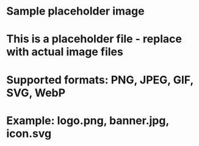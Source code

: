 # Sample placeholder image
# This is a placeholder file - replace with actual image files
# Supported formats: PNG, JPEG, GIF, SVG, WebP
# Example: logo.png, banner.jpg, icon.svg
